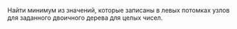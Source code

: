 Найти минимум из значений, которые записаны в левых потомках узлов для заданного
двоичного дерева для целых чисел.